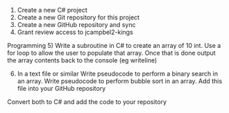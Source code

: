 1) Create a new C# project
2) Create a new Git repository for this project
3) Create a new GitHub repository and sync
4) Grant review access to jcampbel2-kings

Programming
5) Write a subroutine in C# to create an array of 10 int.  Use a for loop to allow the user to populate that array.  Once that is done output the array contents back to the console (eg writeline)

6) In a text file or similar
Write pseudocode to perform a binary search in an array.
Write pseudocode to perform bubble sort in an array.
Add this file into your GitHub repository

Convert both to C# and add the code to your repository
